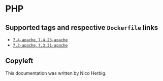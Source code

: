 # PHP

## Supported tags and respective `Dockerfile` links

 * [`7.4-apache`, `7.4.23-apache`](https://github.com/nicoherbigio/docker-php/blob/master/7.4/debian/apache/default/Dockerfile)
 * [`7.3-apache`, `7.3.31-apache`](https://github.com/nicoherbigio/docker-php/blob/master/7.3/debian/apache/default/Dockerfile)

## Copyleft

This documentation was written by Nico Herbig.
